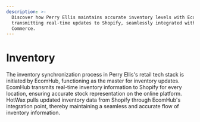 ```yaml
---
description: >-
  Discover how Perry Ellis maintains accurate inventory levels with EcomHub
  transmitting real-time updates to Shopify, seamlessly integrated with HotWax
  Commerce.
---
```


# Inventory

The inventory synchronization process in Perry Ellis's retail tech stack is initiated by EcomHub, functioning as the master for inventory updates. EcomHub transmits real-time inventory information to Shopify for every location, ensuring accurate stock representation on the online platform. HotWax pulls updated inventory data from Shopify through EcomHub's integration point, thereby maintaining a seamless and accurate flow of inventory information.
